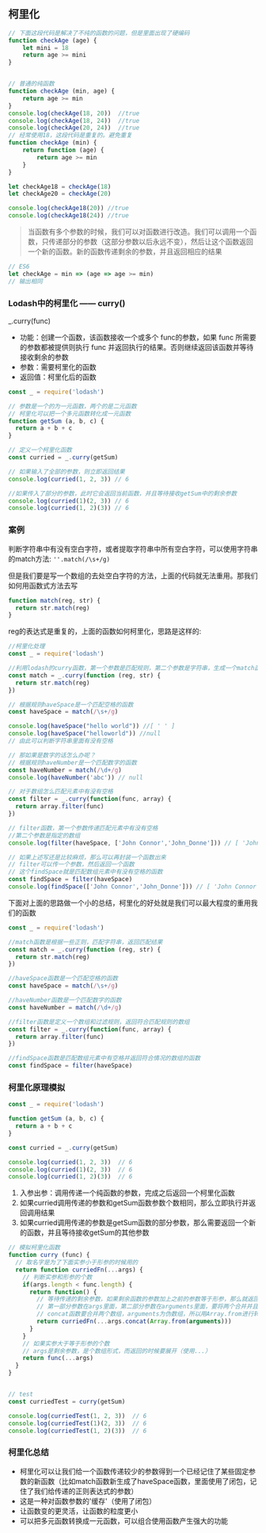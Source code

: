## 柯里化

``` javascript
// 下面这段代码是解决了不纯的函数的问题，但是里面出现了硬编码
function checkAge (age) { 
    let mini = 18
    return age >= mini 
}


// 普通的纯函数
function checkAge (min, age) {
    return age >= min
}
console.log(checkAge(18, 20))  //true
console.log(checkAge(18, 24))  //true
console.log(checkAge(20, 24))  //true
// 经常使用18，这段代码是重复的。避免重复
function checkAge (min) {
    return function (age) {
        return age >= min
    }
}

let checkAge18 = checkAge(18)
let checkAge20 = checkAge(20)

console.log(checkAge18(20)) //true
console.log(checkAge18(24)) //true
```

> 当函数有多个参数的时候，我们可以对函数进行改造。我们可以调用一个函数，只传递部分的参数（这部分参数以后永远不变），然后让这个函数返回一个新的函数。新的函数传递剩余的参数，并且返回相应的结果

``` javascript
// ES6
let checkAge = min => (age => age >= min)
// 输出相同
```

### Lodash中的柯里化 —— curry()

_.curry(func)

* 功能：创建一个函数，该函数接收一个或多个 func的参数，如果 func 所需要的参数都被提供则执行 func 并返回执行的结果。否则继续返回该函数并等待接收剩余的参数
* 参数：需要柯里化的函数
* 返回值：柯里化后的函数

``` javascript
const _ = require('lodash')

// 参数是一个的为一元函数，两个的是二元函数
// 柯里化可以把一个多元函数转化成一元函数
function getSum (a, b, c) {
  return a + b + c
}

// 定义一个柯里化函数
const curried = _.curry(getSum)

// 如果输入了全部的参数，则立即返回结果
console.log(curried(1, 2, 3)) // 6

//如果传入了部分的参数，此时它会返回当前函数，并且等待接收getSum中的剩余参数
console.log(curried(1)(2, 3)) // 6
console.log(curried(1, 2)(3)) // 6
```

### 案例

判断字符串中有没有空白字符，或者提取字符串中所有空白字符，可以使用字符串的match方法: `''.match(/\s+/g)`

但是我们要是写一个数组的去处空白字符的方法，上面的代码就无法重用。那我们如何用函数式方法去写

``` javascript
function match(reg, str) {
  return str.match(reg)
}
```

reg的表达式是重复的，上面的函数如何柯里化，思路是这样的:

``` javascript
//柯里化处理
const _ = require('lodash')

//利用lodash的curry函数，第一个参数是匹配规则，第二个参数是字符串，生成一个match函数
const match = _.curry(function (reg, str) {
  return str.match(reg)
})

// 根据规则haveSpace是一个匹配空格的函数
const haveSpace = match(/\s+/g)

console.log(haveSpace("hello world")) //[ ' ' ]
console.log(haveSpace("helloworld")) //null
// 由此可以判断字符串里面有没有空格

// 那如果是数字的话怎么办呢？
// 根据规则haveNumber是一个匹配数字的函数
const haveNumber = match(/\d+/g)
console.log(haveNumber('abc')) // null

// 对于数组怎么匹配元素中有没有空格
const filter = _.curry(function(func, array) {
  return array.filter(func)
})

// filter函数，第一个参数传递匹配元素中有没有空格
//第二个参数是指定的数组
console.log(filter(haveSpace, ['John Connor','John_Donne'])) // [ 'John Connor' ]

// 如果上述写还是比较麻烦，那么可以再封装一个函数出来
// filter可以传一个参数，然后返回一个函数
// 这个findSpace就是匹配数组元素中有没有空格的函数
const findSpace = filter(haveSpace)
console.log(findSpace(['John Connor','John_Donne'])) // [ 'John Connor' ]
```

下面对上面的思路做一个小的总结，柯里化的好处就是我们可以最大程度的重用我们的函数

``` javascript
const _ = require('lodash')

//match函数是根据一些正则，匹配字符串，返回匹配结果
const match = _.curry(function (reg, str) {
  return str.match(reg)
})

//haveSpace函数是一个匹配空格的函数
const haveSpace = match(/\s+/g)

//haveNumber函数是一个匹配数字的函数
const haveNumber = match(/\d+/g)

//filter函数是定义一个数组和过滤规则，返回符合匹配规则的数组
const filter = _.curry(function(func, array) {
  return array.filter(func)
})

//findSpace函数是匹配数组元素中有空格并返回符合情况的数组的函数
const findSpace = filter(haveSpace)
```

### 柯里化原理模拟

``` javascript
const _ = require('lodash')

function getSum (a, b, c) {
  return a + b + c
}

const curried = _.curry(getSum)

console.log(curried(1, 2, 3))  // 6
console.log(curried(1)(2, 3))  // 6
console.log(curried(1, 2)(3))  // 6
```
1.  入参出参：调用传递一个纯函数的参数，完成之后返回一个柯里化函数
2.  如果curried调用传递的参数和getSum函数参数个数相同，那么立即执行并返回调用结果
3.  如果curried调用传递的参数是getSum函数的部分参数，那么需要返回一个新的函数，并且等待接收getSum的其他参数

``` javascript
// 模拟柯里化函数
function curry (func) {
  // 取名字是为了下面实参小于形参的时候用的
  return function curriedFn(...args) {
    // 判断实参和形参的个数
    if(args.length < func.length) {
      return function() {
        // 等待传递的剩余参数，如果剩余函数的参数加上之前的参数等于形参，那么就返回func
        // 第一部分参数在args里面，第二部分参数在arguments里面，要将两个合并并且展开传递（使用...）
        // concat函数要合并两个数组，arguments为伪数组，所以用Array.from进行转换
        return curriedFn(...args.concat(Array.from(arguments)))
      }
    }
    // 如果实参大于等于形参的个数
    // args是剩余参数，是个数组形式，而返回的时候要展开（使用...）
    return func(...args)
  }
}


// test
const curriedTest = curry(getSum)

console.log(curriedTest(1, 2, 3))  // 6
console.log(curriedTest(1)(2, 3))  // 6
console.log(curriedTest(1, 2)(3))  // 6
```

### 柯里化总结

* 柯里化可以让我们给一个函数传递较少的参数得到一个已经记住了某些固定参数的新函数（比如match函数新生成了haveSpace函数，里面使用了闭包，记住了我们给传递的正则表达式的参数）
* 这是一种对函数参数的'缓存'（使用了闭包）
* 让函数变的更灵活，让函数的粒度更小
* 可以把多元函数转换成一元函数，可以组合使用函数产生强大的功能